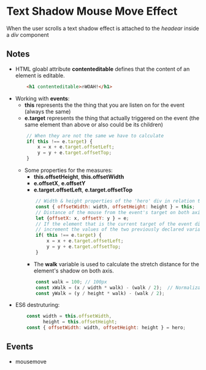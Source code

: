 # Text Shadow Mouse Move Effect
When the user scrolls a text shadow effect is attached to the *headear* inside a *div* component

## Notes
* HTML gloabl attribute **contenteditable** defines that the content of an element is editable.
    ```html
        <h1 contenteditable>🔥WOAH!</h1>
    ```
* Working with **events**:
    - **this** represents the the thing that you are listen on for the event (always the same)
    - **e.target** represents the thing that actually triggered on the event (the same element than above or also could be its children)
    ```javascript
        // When they are not the same we have to calculate
        if( this !== e.target) {                        
            x = x + e.target.offsetLeft;
            y = y + e.target.offsetTop;
        }
    ```
    - Some properties for the measures:
        - **this.offsetHeight**, **this.offsetWidth** 
        - **e.offsetX**, **e.offsetY** 
        - **e.target.offsetLeft**, **e.target.offsetTop** 
        ```javascript
            // Width & height properties of the 'hero' div in relation to the window object
            const { offsetWidth: width, offsetHeight: height } = this;
            // Distance of the mouse from the event's target on both axis
            let {offsetX: x, offsetY: y } = e;
            // If the element that is the current target of the event differs from the event's originating target, 
            // increment the values of the two previously declared variables by the distance between the originating target and the current target on both axis
            if( this !== e.target) {
                x = x + e.target.offsetLeft;
                y = y + e.target.offsetTop;
            }
        ```
        - The **walk** variable is used to calculate the stretch distance for the element's shadow on both axis.
        ```javascript
            const walk = 100; // 100px
            const xWalk = (x / width * walk) - (walk / 2);  // Normaliza and then rest half the walk
            const yWalk = (y / height * walk) - (walk / 2); 
        ```
* ES6 destruturing:
    ```javascript
        const width = this.offsetWidth,
              height = this.offsetHeight;
        const { offsetWidth: width, offsetHeight: height } = hero; 
    ```

## Events
* mousemove

